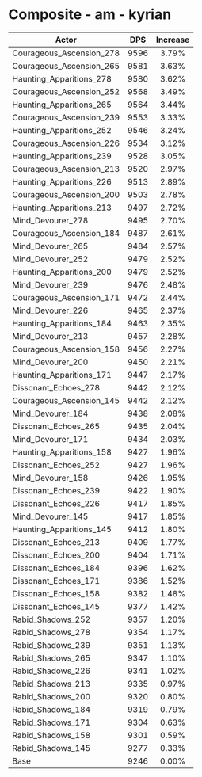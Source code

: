 # Composite - am - kyrian
| Actor | DPS | Increase |
|---|:---:|:---:|
|Courageous_Ascension_278|9596|3.79%|
|Courageous_Ascension_265|9581|3.63%|
|Haunting_Apparitions_278|9580|3.62%|
|Courageous_Ascension_252|9568|3.49%|
|Haunting_Apparitions_265|9564|3.44%|
|Courageous_Ascension_239|9553|3.33%|
|Haunting_Apparitions_252|9546|3.24%|
|Courageous_Ascension_226|9534|3.12%|
|Haunting_Apparitions_239|9528|3.05%|
|Courageous_Ascension_213|9520|2.97%|
|Haunting_Apparitions_226|9513|2.89%|
|Courageous_Ascension_200|9503|2.78%|
|Haunting_Apparitions_213|9497|2.72%|
|Mind_Devourer_278|9495|2.70%|
|Courageous_Ascension_184|9487|2.61%|
|Mind_Devourer_265|9484|2.57%|
|Mind_Devourer_252|9479|2.52%|
|Haunting_Apparitions_200|9479|2.52%|
|Mind_Devourer_239|9476|2.48%|
|Courageous_Ascension_171|9472|2.44%|
|Mind_Devourer_226|9465|2.37%|
|Haunting_Apparitions_184|9463|2.35%|
|Mind_Devourer_213|9457|2.28%|
|Courageous_Ascension_158|9456|2.27%|
|Mind_Devourer_200|9450|2.21%|
|Haunting_Apparitions_171|9447|2.17%|
|Dissonant_Echoes_278|9442|2.12%|
|Courageous_Ascension_145|9442|2.12%|
|Mind_Devourer_184|9438|2.08%|
|Dissonant_Echoes_265|9435|2.04%|
|Mind_Devourer_171|9434|2.03%|
|Haunting_Apparitions_158|9427|1.96%|
|Dissonant_Echoes_252|9427|1.96%|
|Mind_Devourer_158|9426|1.95%|
|Dissonant_Echoes_239|9422|1.90%|
|Dissonant_Echoes_226|9417|1.85%|
|Mind_Devourer_145|9417|1.85%|
|Haunting_Apparitions_145|9412|1.80%|
|Dissonant_Echoes_213|9409|1.77%|
|Dissonant_Echoes_200|9404|1.71%|
|Dissonant_Echoes_184|9396|1.62%|
|Dissonant_Echoes_171|9386|1.52%|
|Dissonant_Echoes_158|9382|1.48%|
|Dissonant_Echoes_145|9377|1.42%|
|Rabid_Shadows_252|9357|1.20%|
|Rabid_Shadows_278|9354|1.17%|
|Rabid_Shadows_239|9351|1.13%|
|Rabid_Shadows_265|9347|1.10%|
|Rabid_Shadows_226|9341|1.02%|
|Rabid_Shadows_213|9335|0.97%|
|Rabid_Shadows_200|9320|0.80%|
|Rabid_Shadows_184|9319|0.79%|
|Rabid_Shadows_171|9304|0.63%|
|Rabid_Shadows_158|9301|0.59%|
|Rabid_Shadows_145|9277|0.33%|
|Base|9246|0.00%|
